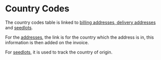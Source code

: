 # Country Codes

The country codes table is linked to [billing addresses, delivery addresses](addresses.md) and [seedlots](seedlots.md).

For the [addresses](addresses.md), the link is for the country which the address is in, this information is then added on the invoice.

For [seedlots](seedlots.md), it is used to track the country of origin.
